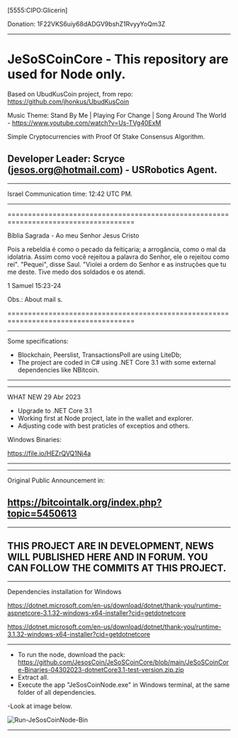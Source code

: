 [5555:CIPO:Glicerin]

Donation: 1F22VKS6uiy68dADGV9bshZ1RvyyYoQm3Z

--------------------------------------------------------------------------------------
# JeSoSCoinCore - This repository are used for Node only.
Based on UbudKusCoin project, from repo: https://github.com/jhonkus/UbudKusCoin

Music Theme: Stand By Me | Playing For Change | Song Around The World - https://www.youtube.com/watch?v=Us-TVg40ExM

Simple Cryptocurrencies with Proof Of Stake  Consensus Algorithm.

Developer Leader: Scryce (jesos.org@hotmail.com) - USRobotics Agent.
--------------------------------------------------------------------------------------

--------------------------------------------------------------------------------------

Israel Communication time: 12:42 UTC PM.

--------------------------------------------------------------------------------------

=====================================================================================

Bíblia Sagrada - Ao meu Senhor Jesus Cristo


Pois a rebeldia
é como o pecado da feitiçaria;
a arrogância, como o mal da idolatria.
Assim como você rejeitou
a palavra do Senhor,
ele o rejeitou como rei". "Pequei", disse Saul. "Violei a ordem do Senhor e as instruções que tu me deste. Tive medo dos soldados e os atendi.

1 Samuel 15:23-24


Obs.: About mail s.

=====================================================================================


--------------------------------------------------------------------------------------
Some specifications:

- Blockchain, Peerslist, TransactionsPoll are using LiteDb;
- The project are coded in C# using .NET Core 3.1 with some external dependencies like NBitcoin.
--------------------------------------------------------------------------------------


--------------------------------------------------------------------------------------
WHAT NEW 29 Abr 2023
- Upgrade to .NET Core 3.1
- Working first at Node project, late in the wallet and explorer.
- Adjusting code with best praticles of exceptios and others.

Windows Binaries:

https://file.io/HEZrQVQ1Nj4a

--------------------------------------------------------------------------------------


--------------------------------------------------------------------------------------
Original Public Announcement in:

https://bitcointalk.org/index.php?topic=5450613
--------------------------------------------------------------------------------------


--------------------------------------------------------------------------------------
THIS PROJECT ARE IN DEVELOPMENT, NEWS WILL PUBLISHED HERE AND IN FORUM.
YOU CAN FOLLOW THE COMMITS AT THIS PROJECT.
--------------------------------------------------------------------------------------


--------------------------------------------------------------------------------------
Dependencies installation for Windows

https://dotnet.microsoft.com/en-us/download/dotnet/thank-you/runtime-aspnetcore-3.1.32-windows-x64-installer?cid=getdotnetcore

https://dotnet.microsoft.com/en-us/download/dotnet/thank-you/runtime-3.1.32-windows-x64-installer?cid=getdotnetcore


--------------------------------------------------------------------------------------

- To run the node, download the pack: https://github.com/JesosCoin/JeSoSCoinCore/blob/main/JeSoSCoinCore-Binaries-04302023-dotnetCore3.1-test-version.zip.zip
- Extract all.
- Execute the app "JeSosCoinNode.exe" in Windows terminal, at the same folder of all dependencies. 

-Look at image below.

![Run-JeSosCoinNode-Bin](https://user-images.githubusercontent.com/131688741/235360932-9bb3c637-03ec-433a-bb88-cb142fd5897a.png)

--------------------------------------------------------------------------------------
